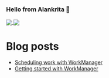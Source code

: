 ### Hello from Alankrita 👋

<!--
**AlankritaShah/AlankritaShah** is a ✨ _special_ ✨ repository because its `README.md` (this file) appears on your GitHub profile.

Here are some ideas to get you started:

- 🔭 I’m currently working on ...
- 🌱 I’m currently learning ...
- 👯 I’m looking to collaborate on ...
- 🤔 I’m looking for help with ...
- 💬 Ask me about ...
- 📫 How to reach me: ...
- 😄 Pronouns: ...
- ⚡ Fun fact: ...
-->

<!--
![Alankrita's github stats](https://github-readme-stats.vercel.app/api?username=AlankritaShah&hide=issues&count_private=true&show_icons=true&theme=dracula)
[![Top Langs](https://github-readme-stats.vercel.app/api/top-langs/?username=AlankritaShah)](https://github.com/anuraghazra/github-readme-stats)
-->

<a href="https://github.com/AlankritaShah?tab=repositories">
  <img align="center" src="https://github-readme-stats.vercel.app/api?username=AlankritaShah&hide=issues&count_private=true&show_icons=true&theme=dracula" />
</a>
<a href="https://github.com/AlankritaShah?tab=repositories">
  <img align="center" src="https://github-readme-stats.vercel.app/api/top-langs/?username=AlankritaShah" />
</a>

# Blog posts
<!-- BLOG-POST-LIST:START -->
- [Scheduling work with WorkManager](https://proandroiddev.com/scheduling-work-with-workmanager-42002df82a70?source=rss-4d986e34ba77------2)
- [Getting started with WorkManager](https://medium.com/@alankrita18.as/getting-started-with-workmanager-a9e32dc3d75c?source=rss-4d986e34ba77------2)
<!-- BLOG-POST-LIST:END -->
